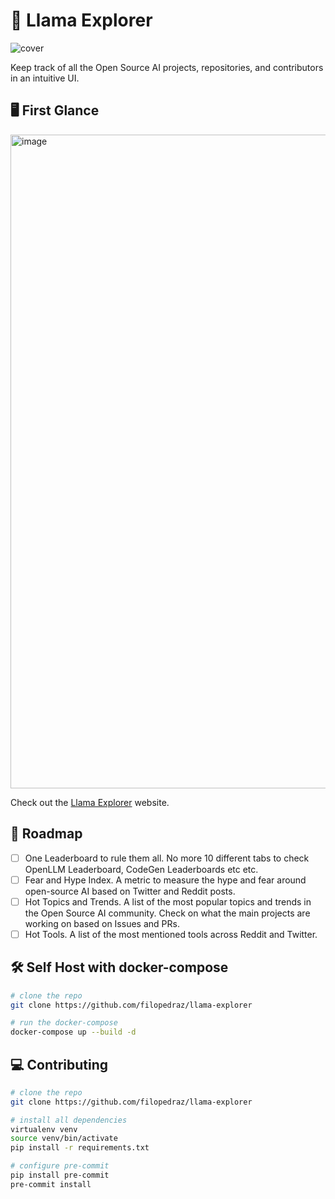 # 🦙 Llama Explorer

![cover](https://github.com/filopedraz/llama-explorer/assets/29598954/b979aef1-65bc-4019-8d09-bf4c236ce251)

Keep track of all the Open Source AI projects, repositories, and contributors in an intuitive UI.

## 🖥️ First Glance

<img width="1046" alt="image" src="https://github.com/filopedraz/llama-explorer/assets/29598954/921197c3-74cd-4603-b1ad-d3df80838984">

Check out the [Llama Explorer](https://llama-explorer.joandko.io/) website.

## 🚀 Roadmap

- [ ] One Leaderboard to rule them all. No more 10 different tabs to check OpenLLM Leaderboard, CodeGen Leaderboards etc etc.
- [ ] Fear and Hype Index. A metric to measure the hype and fear around open-source AI based on Twitter and Reddit posts.
- [ ] Hot Topics and Trends. A list of the most popular topics and trends in the Open Source AI community. Check on what the main projects are working on based on Issues and PRs.
- [ ] Hot Tools. A list of the most mentioned tools across Reddit and Twitter.

## 🛠️ Self Host with docker-compose

```bash
# clone the repo
git clone https://github.com/filopedraz/llama-explorer

# run the docker-compose
docker-compose up --build -d
```

## 💻 Contributing

```bash
# clone the repo
git clone https://github.com/filopedraz/llama-explorer

# install all dependencies
virtualenv venv
source venv/bin/activate
pip install -r requirements.txt

# configure pre-commit
pip install pre-commit
pre-commit install
```
